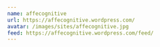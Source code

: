 ```yaml
---
name: affecognitive
url: https://affecognitive.wordpress.com/
avatar: /images/sites/affecognitive.jpg
feed: https://affecognitive.wordpress.com/feed/
---
```

